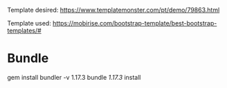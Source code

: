 Template desired:
https://www.templatemonster.com/pt/demo/79863.html

Template used:
https://mobirise.com/bootstrap-template/best-bootstrap-templates/#



# Bundle #
gem install bundler -v 1.17.3
bundle _1.17.3_ install
